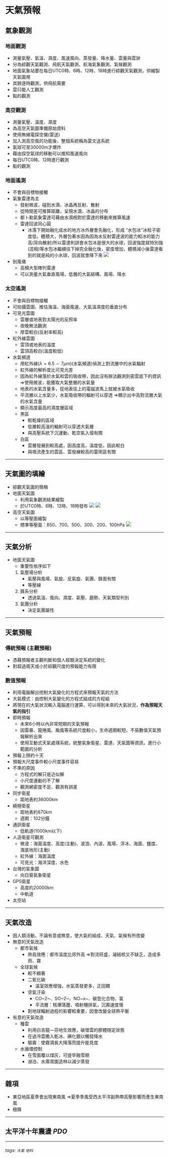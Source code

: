 # 天氣預報

## 氣象觀測

### 地面觀測
* 測量氣壓、氣溫、濕度、風速風向、蒸發量、降水量、雲量與雲狀
* 分為綜觀天氣觀測、飛航天氣觀測、航海氣象觀測、氣候觀測
* 地面氣象站要在每日UTC0時、6時、12時、18時進行綜觀天氣觀測，供繪製天氣圖用
* 其餘逐時觀測，供飛航需要
* 雲只能人工觀測
* 點的觀測

### 高空觀測
* 測量氣壓、溫度、濕度
* 為高空天氣圖準備原始資料
* 使用無線電探空儀(雷送)
* 加入測高空風的功能後，整個系統稱為雷文送系統
* 氣球可至30000m才爆炸
* 藉由探空氣球的移動可以推知風速風向
* 每日UTC0時、12時進行觀測
* 點的觀測

### 地面遙測
* 不會與目標物接觸
* 氣象雷達為主
    * 發射微波，碰到水滴、冰晶再反射、散射
    * 從時間差可推算距離，呈現水滴、冰晶的分布
    * 都卜勒氣象雷達可藉由水滴相對於雷達的移動來推算風速
    * 雷達回波同心圓
        * 冰落下開始融化成水的地方冰外層會先融化，形成 “水包冰”冰粒子密度低，體積大，外層包著水因為因為水反射雷達波的能力較冰的能力高(背向散射)所以雷達則誤會水包冰是很大的水球，回波強度就特別強(混相)等水包冰繼續往下掉完全融化後，密度增加，體積減小後雷達看到的就是純的小水球，回波就會降下來
          ![](https://i.imgur.com/9pfG9az.png)
* 剖風儀
    * 高頻大型陣列雷達
    * 可以測量大氣垂直風場，低層的大氣結構、風場、降水

### 太空遙測
* 不會與目標物接觸
* 可拍攝雲圖、推估海溫、海面風速、大氣溫濕度的垂直分布
* 可見光雲圖
    * 雲層或地表對太陽光的反照率
    * 夜晚無法觀測
    * 厚雲較白(反射率較高)
* 紅外線雲圖
    * 雲頂或地表的溫度
    * 雲頂高較白(溫度較低)
* 水氣頻道
    * 用紅外線($\lambda= 6.5\sim7\mu m$)(水氣頻道)偵測上對流層中的水氣輻射
    * 紅外線的解析度比可見光差
    * 因為紅外線落於水氣和雲的吸收帶，因此沒有辦法觀測到密雲底下的資訊
      $\Rightarrow$使用微波，能獲取大氣整層的水氣量
    * 地表的水氣含量多，從地表往上的電磁波馬上就被水氣吸收
    * 平流層以上水氣少，水氣吸收帶的輻射可以穿透
      $\Rightarrow$顯示出中高對流層大氣的水氣含量
    * 顯示高度最高的濕度層區域
    * 黑區
        * 較乾燥的區域
        * 低層較高溫的輻射可以穿透大氣層
        * 與高壓系統下沉運動、乾空氣入侵有關
    * 白區
        * 雲層發展到較高處，因高度高，溫度低，因此較白
        * 與噴流產生的雲區、雲發展較高的雷雨區有關
    

---


## 天氣圖的填繪
* 綜觀天氣圖的簡稱
* 地面天氣圖
    * 利用氣象觀測結果繪製
    * 於UTC0時、6時、12時、18時發布
  ![](https://i.imgur.com/Qryr0Ll.jpg)
  ![](https://i.imgur.com/12zhQlh.gif)
* 高空天氣圖
    * 以等壓面繪製
    * 標準等壓面：850、700、500、300、200、100hPa
      ![](https://i.imgur.com/upbAJyt.png)


---


## 天氣分析
* 地面天氣圖
    * 重要性依序如下
    1. 氣壓場分析
        * 氣壓與風場、氣旋、反氣旋、氣團、鋒面有關
        * 等壓線
    2. 鋒系分析
        * 透過氣溫、風向、濕度、氣壓、趨勢、天氣類型判別
    3. 氣團分析
        * 決定氣團屬性


---

## 天氣預報

### 傳統預報 (主觀預報)
* 憑藉預報者主觀判斷和個人經驗決定系統的變化
* 對超過兩天或小於綜觀尺度的預報能力有限

### 數值預報
* 利用電腦解出控制大氣變化的方程式來預報天氣的方法
* 大氣模式：由控制大氣變化的方程式組成的方程組
* 將現在的大氣狀況輸入電腦進行運算，可以得到未來的大氣狀況，**作為預報天氣的指引**
* 即時預報
    * 未來6小時以內非常短期的天氣預報
    * 因雷暴、龍捲風、颱風等系統尺度較小，生命週期較短，不易數值天氣預報解析出來
    * 使用互動式天氣處理系統，統整氣象衛星、雷達、天氣圖等資訊，進行小範圍的分析
* 預報上限約十天
* 預報大尺度事件較小尺度事件容易
* 不準的原因
    * 方程式的解只是近似解
    * 小尺度運動的不了解
    * 觀測網密度不足、觀測有誤差
* 同步衛星
    * 距地表約36000km
* 繞極衛星
    * 距地表約870km
    * 週期：102分鐘
* 通訊衛星
    * 低軌道(1000km以下)
* 人造衛星可觀測
    * 微波：海面溫度、高度(主動)、波浪、內波、風場、浮冰、海面、鹽度、海底地形(主動)
    * 紅外線：海面溫度
    * 可見光：海洋深度、水色
* 台灣的氣象圖
    * 向日葵氣象衛星
* GPS衛星
    * 高度約20000km
    * 中軌道
* 太空站

---


## 天氣改造
* 因人類活動，不論有意或無意，使大氣的組成、天氣、氣候有所改變
* 無意的天氣改造
    * 都市氣候
        * 熱島效應：都市溫度比郊外高
          $\Rightarrow$對流旺盛，凝結核又不缺乏，造成多雨、霧
    * 全球氣候
        * 較不顯著
        * 二氧化碳
            * 溫室效應增強，水氣蒸發更多，正回饋
        * 空氣汙染
            * CO~2~、SO~2~、NO~x~、碳氫化合物、氯
            * 平流層：核爆落塵、噴射機排氣，沉澱速度慢
        * 對地球輻射過程的影響較重要，因會改變全球熱平衡
* 有意的天氣改造
    * 種雲
        * 利用白吉龍—芬地生效應，破壞雲的膠體穩定狀態
        * 在過冷雲撒入乾冰、碘化銀以觸發降水
        * 驅霧：使霧滴長大降落而提升能見度
    * 水循環控制
        * 在雪面覆以煤灰，可提早融雪期
        * 湖泊、水庫周圍造林以減少蒸發


---


## 雜項
* 東亞地區夏季會出現東南風
  $\Rightarrow$夏季季風受西太平洋副熱帶高壓影響而產生東南風
* 極鋒

---


## 太平洋十年震盪 *PDO*


---

###### tags: `大氣` `地科`